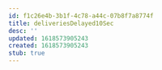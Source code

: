 ```yaml
---
id: f1c26e4b-3b1f-4c78-a44c-07b8f7a8774f
title: deliveriesDelayed10Sec
desc: ''
updated: 1618573905243
created: 1618573905243
stub: true
---
```


